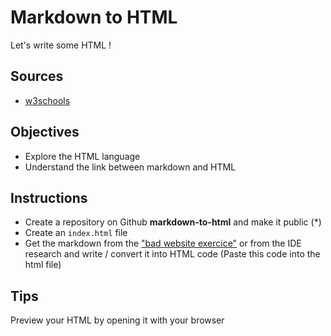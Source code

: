 # Markdown to HTML

Let's write some HTML !

## Sources

- [w3schools](https://www.w3schools.com/html/default.asp)

## Objectives

- Explore the HTML language
- Understand the link between markdown and HTML

## Instructions

- Create a repository on Github **markdown-to-html** and make it public (*)
- Create an `index.html` file
- Get the markdown from the ["bad website exercice"](/1.The-Fields/2.Markdown/My-First-Markdown-Readme.md) or from the IDE research and write / convert it into HTML code
  (Paste this code into the html file)

## Tips

Preview your HTML by opening it with your browser 